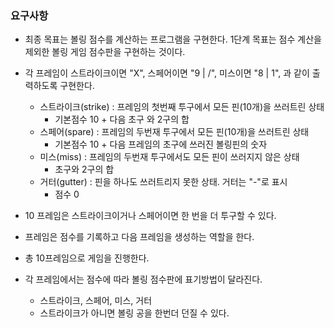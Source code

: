 ### 요구사항
* 최종 목표는 볼링 점수를 계산하는 프로그램을 구현한다. 1단계 목표는 점수 계산을 제외한 볼링 게임 점수판을 구현하는 것이다.
* 각 프레임이 스트라이크이면 "X", 스페어이면 "9 | /", 미스이면 "8 | 1", 과 같이 출력하도록 구현한다.
    * 스트라이크(strike) : 프레임의 첫번째 투구에서 모든 핀(10개)을 쓰러트린 상태
        * 기본점수 10 + 다음 초구 와 2구의 합
    * 스페어(spare) : 프레임의 두번재 투구에서 모든 핀(10개)을 쓰러트린 상태
        * 기본점수 10 + 다음 프레임의 초구에 쓰러진 볼링핀의 숫자
    * 미스(miss) : 프레임의 두번재 투구에서도 모든 핀이 쓰러지지 않은 상태
        * 초구와 2구의 합 
    * 거터(gutter) : 핀을 하나도 쓰러트리지 못한 상태. 거터는 "-"로 표시
        * 점수 0
* 10 프레임은 스트라이크이거나 스페어이면 한 번을 더 투구할 수 있다.

* 프레임은 점수를 기록하고 다음 프레임을 생성하는 역할을 한다.
        
        
* 총 10프레임으로 게임을 진행한다.
* 각 프레임에서는 점수에 따라 볼링 점수판에 표기방법이 달라진다.
    * 스트라이크, 스페어, 미스, 거터
    * 스트라이크가 아니면 볼링 공을 한번더 던질 수 있다.
    
